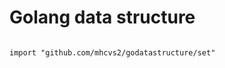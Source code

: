 Golang data structure
==========================
<pre><code>
import "github.com/mhcvs2/godatastructure/set"
</pre></code>